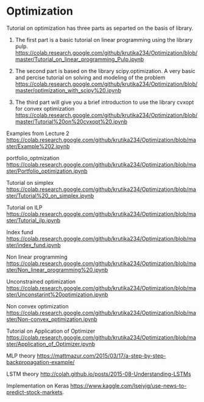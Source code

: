 # Optimization

Tutorial on optimization has three parts as separted on the basis of library. 

1. The first part is a basic tutorial on linear programming using the library pulp.
https://colab.research.google.com/github/krutika234/Optimization/blob/master/Tutorial_on_linear_programming_Pulp.ipynb

2. The second part is based on the library scipy.optimization. A very basic and percise tutorial on solving and modeling 
of the problem
https://colab.research.google.com/github/krutika234/Optimization/blob/master/optimization_with_scipy%20.ipynb

3. The third part will give you a brief introduction to use the library cvxopt for convex optimization
https://colab.research.google.com/github/krutika234/Optimization/blob/master/Tutorial%20on%20cvxopt%20.ipynb


Examples from Lecture 2
https://colab.research.google.com/github/krutika234/Optimization/blob/master/Example%202.ipynb

portfolio_optmization
https://colab.research.google.com/github/krutika234/Optimization/blob/master/Portfolio_optimization.ipynb


Tutorial on simplex
https://colab.research.google.com/github/krutika234/Optimization/blob/master/Tutorial%20_on_simplex.ipynb


Tutorial on ILP
https://colab.research.google.com/github/krutika234/Optimization/blob/master/Tutorial_ilp.ipynb


Index fund 
https://colab.research.google.com/github/krutika234/Optimization/blob/master/index_fund.ipynb

Non linear programming 
https://colab.research.google.com/github/krutika234/Optimization/blob/master/Non_linear_programming%20.ipynb

Unconstrained optimization 
https://colab.research.google.com/github/krutika234/Optimization/blob/master/Unconstarint%20optimization.ipynb


Non convex optimization
https://colab.research.google.com/github/krutika234/Optimization/blob/master/Non-convex_optimization.ipynb

Tutorial on Application of Optimizer
https://colab.research.google.com/github/krutika234/Optimization/blob/master/Application_of_Optimizer.ipynb

MLP theory
https://mattmazur.com/2015/03/17/a-step-by-step-backpropagation-example/

LSTM theory
http://colah.github.io/posts/2015-08-Understanding-LSTMs

Implementation on Keras 
https://www.kaggle.com/lseiyjg/use-news-to-predict-stock-markets.